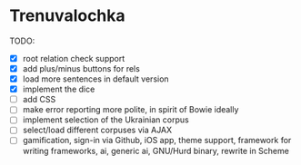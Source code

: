 # Trenuvalochka

TODO:

- [x] root relation check support
- [x] add plus/minus buttons for rels
- [x] load more sentences in default version
- [x] implement the dice
- [ ] add CSS
- [ ] make error reporting more polite, in spirit of Bowie ideally
- [ ] implement selection of the Ukrainian corpus
- [ ] select/load different corpuses via AJAX
- [ ] gamification, sign-in via Github, iOS app, theme support,
      framework for writing frameworks, ai, generic ai, GNU/Hurd
      binary, rewrite in Scheme
